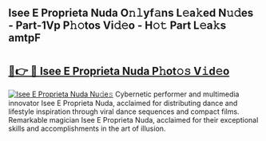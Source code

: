 ## Isee E Proprieta Nuda O𝚗𝚕yf𝚊ns L𝚎a𝚔ed N𝚞𝚍es - Part-1Vp P𝚑𝚘tos Vi𝚍𝚎o - H𝚘𝚝 Part L𝚎a𝚔s amtpF

# <h2><a href="http://kfeps4.oniu.top/?m=Isee+E+Proprieta+Nuda">🔗👉 🔴 Isee E Proprieta Nuda P𝚑ot𝚘𝚜 V𝚒d𝚎o</a></h2>

[![Isee E Proprieta Nuda Nu𝚍e𝚜](https://i.imgur.com/0qMVB7G.gif)](http://kfeps4.oniu.top/?m=Isee+E+Proprieta+Nuda)
Cybernetic performer and multimedia innovator Isee E Proprieta Nuda, acclaimed for distributing dance and lifestyle inspiration through viral dance sequences and compact films. Remarkable magician Isee E Proprieta Nuda, acclaimed for their exceptional skills and accomplishments in the art of illusion.  
